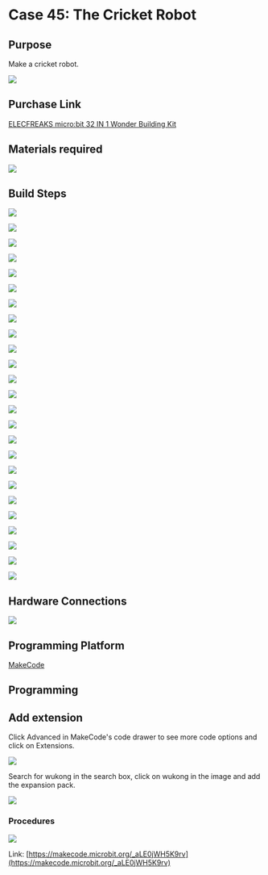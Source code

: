 # Case 45: The Cricket Robot
## Purpose
Make a cricket robot.

![](./images/Wonder-Building-Kit-case-45-01.png)

## Purchase Link

[ELECFREAKS micro:bit 32 IN 1 Wonder Building Kit](https://www.elecfreaks.com/micro-bit-wonder-building-kit-without-micro-bit-board.html)

## Materials required

![](./images/Wonder-Building-Kit-step-case-45-01.png)

## Build Steps


![](./images/Wonder-Building-Kit-step-case-45-02.png)

![](./images/Wonder-Building-Kit-step-case-45-03.png)

![](./images/Wonder-Building-Kit-step-case-45-04.png)

![](./images/Wonder-Building-Kit-step-case-45-05.png)

![](./images/Wonder-Building-Kit-step-case-45-06.png)

![](./images/Wonder-Building-Kit-step-case-45-07.png)

![](./images/Wonder-Building-Kit-step-case-45-08.png)

![](./images/Wonder-Building-Kit-step-case-45-09.png)

![](./images/Wonder-Building-Kit-step-case-45-10.png)

![](./images/Wonder-Building-Kit-step-case-45-11.png)

![](./images/Wonder-Building-Kit-step-case-45-12.png)

![](./images/Wonder-Building-Kit-step-case-45-13.png)

![](./images/Wonder-Building-Kit-step-case-45-14.png)

![](./images/Wonder-Building-Kit-step-case-45-15.png)

![](./images/Wonder-Building-Kit-step-case-45-16.png)

![](./images/Wonder-Building-Kit-step-case-45-17.png)

![](./images/Wonder-Building-Kit-step-case-45-18.png)

![](./images/Wonder-Building-Kit-step-case-45-19.png)

![](./images/Wonder-Building-Kit-step-case-45-20.png)

![](./images/Wonder-Building-Kit-step-case-45-21.png)

![](./images/Wonder-Building-Kit-step-case-45-22.png)

![](./images/Wonder-Building-Kit-step-case-45-23.png)

![](./images/Wonder-Building-Kit-step-case-45-24.png)

![](./images/Wonder-Building-Kit-step-case-45-25.png)

![](./images/Wonder-Building-Kit-step-case-45-26.png)



## Hardware Connections 

![](./images/Wonder-Building-Kit-case-45-03.png)

##  Programming Platform

[MakeCode](https://makecode.microbit.org/)

## Programming
##  Add extension
Click Advanced in MakeCode's code drawer to see more code options and click on Extensions.

![](./images/Wonder-Building-Kit-case-21-02.png)

Search for wukong in the search box, click on wukong in the image and add the expansion pack.

![](./images/Wonder-Building-Kit-case-21-03.png)





### Procedures

![](./images/Wonder-Building-Kit-case-45-04.png)

Link: [https://makecode.microbit.org/_aLE0jWH5K9rv](https://makecode.microbit.org/_aLE0jWH5K9rv)
